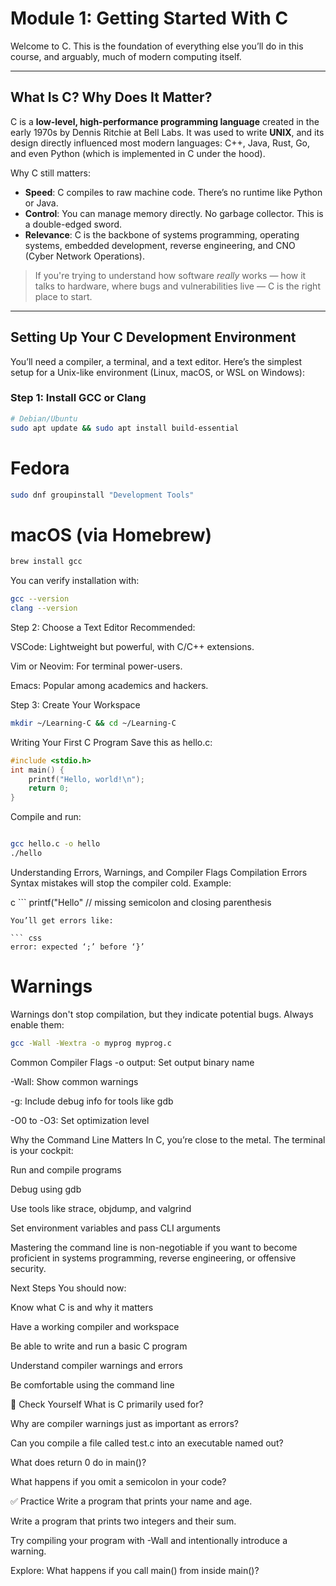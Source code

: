# Module 1: Getting Started With C

Welcome to C. This is the foundation of everything else you’ll do in this course, and arguably, much of modern computing itself.

---

## What Is C? Why Does It Matter?

C is a **low-level, high-performance programming language** created in the early 1970s by Dennis Ritchie at Bell Labs. It was used to write **UNIX**, and its design directly influenced most modern languages: C++, Java, Rust, Go, and even Python (which is implemented in C under the hood).

Why C still matters:
- **Speed**: C compiles to raw machine code. There’s no runtime like Python or Java.
- **Control**: You can manage memory directly. No garbage collector. This is a double-edged sword.
- **Relevance**: C is the backbone of systems programming, operating systems, embedded development, reverse engineering, and CNO (Cyber Network Operations).

> If you're trying to understand how software *really* works — how it talks to hardware, where bugs and vulnerabilities live — C is the right place to start.

---

## Setting Up Your C Development Environment

You’ll need a compiler, a terminal, and a text editor. Here’s the simplest setup for a Unix-like environment (Linux, macOS, or WSL on Windows):

### Step 1: Install GCC or Clang
```bash
# Debian/Ubuntu
sudo apt update && sudo apt install build-essential
```
# Fedora
```bash
sudo dnf groupinstall "Development Tools"
```
# macOS (via Homebrew)
```bash
brew install gcc
```
You can verify installation with:

```bash
gcc --version
clang --version
```
Step 2: Choose a Text Editor
Recommended:

VSCode: Lightweight but powerful, with C/C++ extensions.

Vim or Neovim: For terminal power-users.

Emacs: Popular among academics and hackers.

Step 3: Create Your Workspace
```bash
mkdir ~/Learning-C && cd ~/Learning-C
```
Writing Your First C Program
Save this as hello.c:

```c
#include <stdio.h>
int main() {
    printf("Hello, world!\n");
    return 0;
}
```
Compile and run:

```bash

gcc hello.c -o hello
./hello
```

Understanding Errors, Warnings, and Compiler Flags
Compilation Errors
Syntax mistakes will stop the compiler cold. Example:

c ```
printf("Hello"  // missing semicolon and closing parenthesis
```
You’ll get errors like:

``` css
error: expected ‘;’ before ‘}’
```
# Warnings
Warnings don't stop compilation, but they indicate potential bugs. Always enable them:

``` bash
gcc -Wall -Wextra -o myprog myprog.c
```
Common Compiler Flags
-o output: Set output binary name

-Wall: Show common warnings

-g: Include debug info for tools like gdb

-O0 to -O3: Set optimization level

Why the Command Line Matters
In C, you’re close to the metal. The terminal is your cockpit:

Run and compile programs

Debug using gdb

Use tools like strace, objdump, and valgrind

Set environment variables and pass CLI arguments

Mastering the command line is non-negotiable if you want to become proficient in systems programming, reverse engineering, or offensive security.

Next Steps
You should now:

Know what C is and why it matters

Have a working compiler and workspace

Be able to write and run a basic C program

Understand compiler warnings and errors

Be comfortable using the command line

🧠 Check Yourself
What is C primarily used for?

Why are compiler warnings just as important as errors?

Can you compile a file called test.c into an executable named out?

What does return 0 do in main()?

What happens if you omit a semicolon in your code?

✅ Practice
Write a program that prints your name and age.

Write a program that prints two integers and their sum.

Try compiling your program with -Wall and intentionally introduce a warning.

Explore: What happens if you call main() from inside main()?

